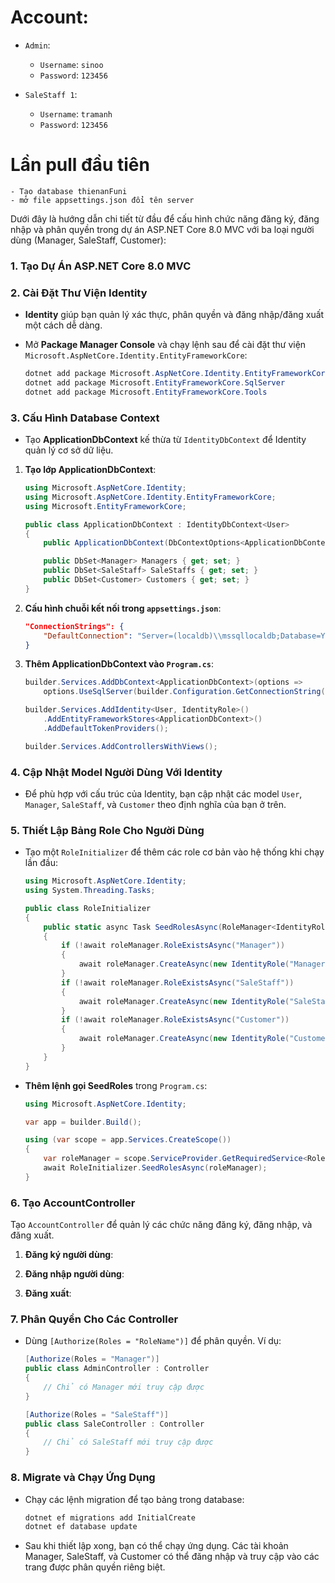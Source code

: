 # Account:
- `Admin`: 
  - `Username`: `sinoo`
  - `Password`: `123456`

- `SaleStaff 1`:
  - `Username`: `tramanh`
  - `Password`: `123456`

# Lần pull đầu tiên
```
- Tạo database thienanFuni
- mở file appsettings.json đổi tên server
```

Dưới đây là hướng dẫn chi tiết từ đầu để cấu hình chức năng đăng ký, đăng nhập và phân quyền trong dự án ASP.NET Core 8.0 MVC với ba loại người dùng (Manager, SaleStaff, Customer):

### 1. Tạo Dự Án ASP.NET Core 8.0 MVC

### 2. Cài Đặt Thư Viện Identity

- **Identity** giúp bạn quản lý xác thực, phân quyền và đăng nhập/đăng xuất một cách dễ dàng.

- Mở **Package Manager Console** và chạy lệnh sau để cài đặt thư viện `Microsoft.AspNetCore.Identity.EntityFrameworkCore`:
   ```powershell
   dotnet add package Microsoft.AspNetCore.Identity.EntityFrameworkCore
   dotnet add package Microsoft.EntityFrameworkCore.SqlServer
   dotnet add package Microsoft.EntityFrameworkCore.Tools
   ```

### 3. Cấu Hình Database Context

- Tạo **ApplicationDbContext** kế thừa từ `IdentityDbContext` để Identity quản lý cơ sở dữ liệu.

1. **Tạo lớp ApplicationDbContext**:
   ```csharp
   using Microsoft.AspNetCore.Identity;
   using Microsoft.AspNetCore.Identity.EntityFrameworkCore;
   using Microsoft.EntityFrameworkCore;

   public class ApplicationDbContext : IdentityDbContext<User>
   {
       public ApplicationDbContext(DbContextOptions<ApplicationDbContext> options) : base(options) { }

       public DbSet<Manager> Managers { get; set; }
       public DbSet<SaleStaff> SaleStaffs { get; set; }
       public DbSet<Customer> Customers { get; set; }
   }
   ```

2. **Cấu hình chuỗi kết nối trong `appsettings.json`**:
   ```json
   "ConnectionStrings": {
       "DefaultConnection": "Server=(localdb)\\mssqllocaldb;Database=YourDatabaseName;Trusted_Connection=True;MultipleActiveResultSets=true"
   }
   ```

3. **Thêm ApplicationDbContext vào `Program.cs`**:
   ```csharp
   builder.Services.AddDbContext<ApplicationDbContext>(options =>
       options.UseSqlServer(builder.Configuration.GetConnectionString("DefaultConnection")));

   builder.Services.AddIdentity<User, IdentityRole>()
       .AddEntityFrameworkStores<ApplicationDbContext>()
       .AddDefaultTokenProviders();

   builder.Services.AddControllersWithViews();
   ```

### 4. Cập Nhật Model Người Dùng Với Identity

- Để phù hợp với cấu trúc của Identity, bạn cập nhật các model `User`, `Manager`, `SaleStaff`, và `Customer` theo định nghĩa của bạn ở trên.

### 5. Thiết Lập Bảng Role Cho Người Dùng

- Tạo một `RoleInitializer` để thêm các role cơ bản vào hệ thống khi chạy lần đầu:

   ```csharp
   using Microsoft.AspNetCore.Identity;
   using System.Threading.Tasks;

   public class RoleInitializer
   {
       public static async Task SeedRolesAsync(RoleManager<IdentityRole> roleManager)
       {
           if (!await roleManager.RoleExistsAsync("Manager"))
           {
               await roleManager.CreateAsync(new IdentityRole("Manager"));
           }
           if (!await roleManager.RoleExistsAsync("SaleStaff"))
           {
               await roleManager.CreateAsync(new IdentityRole("SaleStaff"));
           }
           if (!await roleManager.RoleExistsAsync("Customer"))
           {
               await roleManager.CreateAsync(new IdentityRole("Customer"));
           }
       }
   }
   ```

- **Thêm lệnh gọi SeedRoles** trong `Program.cs`:
   ```csharp
   using Microsoft.AspNetCore.Identity;

   var app = builder.Build();

   using (var scope = app.Services.CreateScope())
   {
       var roleManager = scope.ServiceProvider.GetRequiredService<RoleManager<IdentityRole>>();
       await RoleInitializer.SeedRolesAsync(roleManager);
   }
   ```

### 6. Tạo AccountController

Tạo `AccountController` để quản lý các chức năng đăng ký, đăng nhập, và đăng xuất.

1. **Đăng ký người dùng**:
  

2. **Đăng nhập người dùng**:
  

3. **Đăng xuất**:
 

### 7. Phân Quyền Cho Các Controller

- Dùng `[Authorize(Roles = "RoleName")]` để phân quyền. Ví dụ:
   ```csharp
   [Authorize(Roles = "Manager")]
   public class AdminController : Controller
   {
       // Chỉ có Manager mới truy cập được
   }

   [Authorize(Roles = "SaleStaff")]
   public class SaleController : Controller
   {
       // Chỉ có SaleStaff mới truy cập được
   }
   ```

### 8. Migrate và Chạy Ứng Dụng

- Chạy các lệnh migration để tạo bảng trong database:
   ```bash
   dotnet ef migrations add InitialCreate
   dotnet ef database update
   ```

- Sau khi thiết lập xong, bạn có thể chạy ứng dụng. Các tài khoản Manager, SaleStaff, và Customer có thể đăng nhập và truy cập vào các trang được phân quyền riêng biệt.